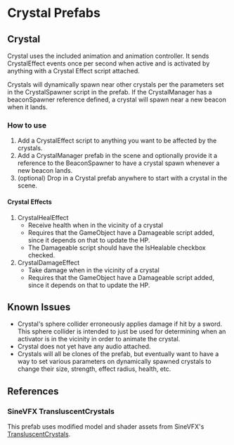 ﻿# Crystal Prefabs

## Crystal
   
Crystal uses the included animation and animation controller. It sends
CrystalEffect events once per second when active and is activated by anything
with a Crystal Effect script attached. 

Crystals will dynamically spawn near other crystals per the parameters set in
the CrystalSpawner script in the prefab. If the CrystalManager has a
beaconSpawner reference defined, a crystal will spawn near a new beacon when it
lands.

### How to use

1. Add a CrystalEffect script to anything you want to be affected by the crystals. 
2. Add a CrystalManager prefab in the scene and optionally provide it a
reference to the BeaconSpawner to have a crystal spawn whenever a new beacon
lands.
3. (optional) Drop in a Crystal prefab anywhere to start with a crystal in the scene.

#### Crystal Effects
1. CrystalHealEffect
   * Receive health when in the vicinity of a crystal
   * Requires that the GameObject have a Damageable script added, since it depends on that to update the HP.
   * The Damageable script should have the IsHealable checkbox checked.
2. CrystalDamageEffect
   * Take damage when in the vicinity of a crystal
   * Requires that the GameObject have a Damageable script added, since it depends on that to update the HP.

## Known Issues
* Crystal's sphere collider erroneously applies damage if hit by a sword. This
sphere collider is intended to just be used for determining when an activator
is in the vicinity in order to animate the crystal.
* Crystal does not yet have any audio attached.
* Crystals will all be clones of the prefab, but eventually want to have a way
to set various parameters on dynamically spawned crystals to change their size,
strength, effect radius, health, etc.

## References

### SineVFX TransluscentCrystals

This prefab uses modified model and shader assets from SineVFX's
[TransluscentCrystals](https://assetstore.unity.com/packages/3d/environments/fantasy/translucent-crystals-106274).

